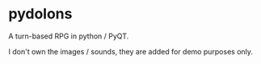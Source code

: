 # pydolons

A turn-based RPG in python / PyQT.

I don't own the images / sounds, they are added for demo purposes only.
